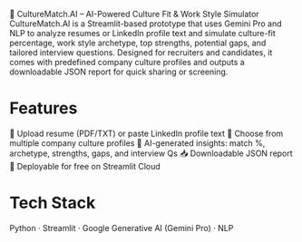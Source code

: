 🧭 CultureMatch.AI – AI-Powered Culture Fit & Work Style Simulator
CultureMatch.AI is a Streamlit-based prototype that uses Gemini Pro and NLP to analyze resumes or LinkedIn profile text and simulate culture-fit percentage, work style archetype, top strengths, potential gaps, and tailored interview questions. Designed for recruiters and candidates, it comes with predefined company culture profiles and outputs a downloadable JSON report for quick sharing or screening.

# Features

📄 Upload resume (PDF/TXT) or paste LinkedIn profile text
🏢 Choose from multiple company culture profiles
🤖 AI-generated insights: match %, archetype, strengths, gaps, and interview Qs
📥 Downloadable JSON report
🚀 Deployable for free on Streamlit Cloud


# Tech Stack
Python · Streamlit · Google Generative AI (Gemini Pro) · NLP
